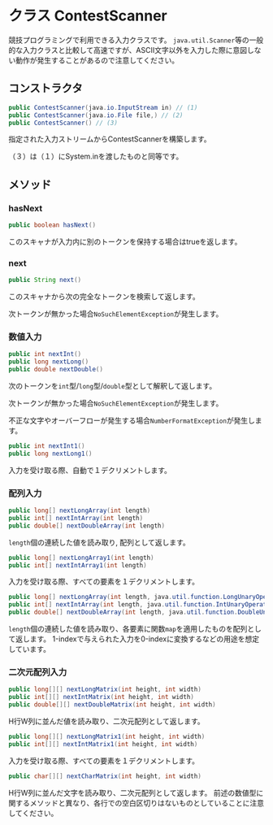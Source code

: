 # クラス ContestScanner

競技プログラミングで利用できる入力クラスです。
`java.util.Scanner`等の一般的な入力クラスと比較して高速ですが、ASCII文字以外を入力した際に意図しない動作が発生することがあるので注意してください。

## コンストラクタ

```java
public ContestScanner(java.io.InputStream in) // (1)
public ContestScanner(java.io.File file,) // (2)
public ContestScanner() // (3)
```
指定された入力ストリームからContestScannerを構築します。

（３）は（１）にSystem.inを渡したものと同等です。

## メソッド

### hasNext
```java
public boolean hasNext()
```
このスキャナが入力内に別のトークンを保持する場合はtrueを返します。

### next
```java
public String next()
```
このスキャナから次の完全なトークンを検索して返します。

次トークンが無かった場合`NoSuchElementException`が発生します。

### 数値入力
```java
public int nextInt()
public long nextLong()
public double nextDouble()
```
次のトークンを`int`型/`long`型/`double`型として解釈して返します。

次トークンが無かった場合`NoSuchElementException`が発生します。

不正な文字やオーバーフローが発生する場合`NumberFormatException`が発生します。

```java
public int nextInt1()
public long nextLong1()
```
入力を受け取る際、自動で１デクリメントします。

### 配列入力
```java
public long[] nextLongArray(int length)
public int[] nextIntArray(int length)
public double[] nextDoubleArray(int length)
```
`length`個の連続した値を読み取り, 配列として返します。

```java
public long[] nextLongArray1(int length)
public int[] nextIntArray1(int length)
```
入力を受け取る際、すべての要素を１デクリメントします。

```java
public long[] nextLongArray(int length, java.util.function.LongUnaryOperator map)
public int[] nextIntArray(int length, java.util.function.IntUnaryOperator map)
public double[] nextDoubleArray(int length, java.util.function.DoubleUnaryOperator map)
```
`length`個の連続した値を読み取り、各要素に関数`map`を適用したものを配列として返します。
1-indexで与えられた入力を0-indexに変換するなどの用途を想定しています。

### 二次元配列入力
```java
public long[][] nextLongMatrix(int height, int width)
public int[][] nextIntMatrix(int height, int width)
public double[][] nextDoubleMatrix(int height, int width)
```
H行W列に並んだ値を読み取り、二次元配列として返します。

```java
public long[][] nextLongMatrix1(int height, int width)
public int[][] nextIntMatrix1(int height, int width)
```
入力を受け取る際、すべての要素を１デクリメントします。

```java
public char[][] nextCharMatrix(int height, int width)
```
H行W列に並んだ文字を読み取り、二次元配列として返します。
前述の数値型に関するメソッドと異なり、各行での空白区切りはないものとしていることに注意してください。

